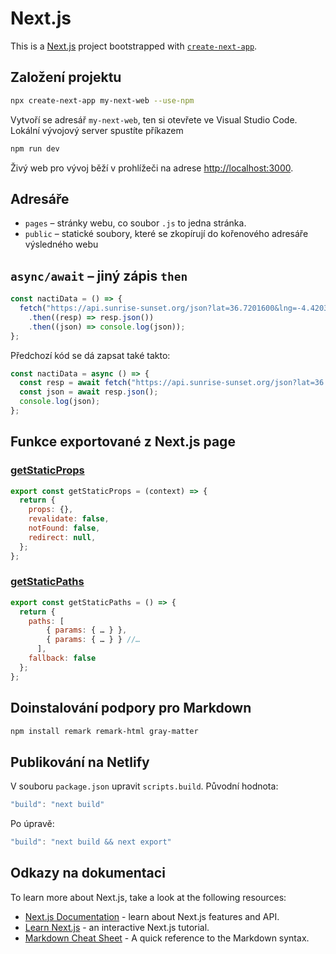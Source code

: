 # Next.js

This is a [Next.js](https://nextjs.org/) project bootstrapped with [`create-next-app`](https://github.com/vercel/next.js/tree/canary/packages/create-next-app).

## Založení projektu

```bash
npx create-next-app my-next-web --use-npm
```

Vytvoří se adresář `my-next-web`, ten si otevřete ve Visual Studio Code. Lokální vývojový server spustíte příkazem

```bash
npm run dev
```

Živý web pro vývoj běží v prohlížeči na adrese [http://localhost:3000](http://localhost:3000).

## Adresáře

- `pages` – stránky webu, co soubor `.js` to jedna stránka.
- `public` – statické soubory, které se zkopírují do kořenového adresáře výsledného webu

## `async/await` – jiný zápis `then`

```javascript
const nactiData = () => {
  fetch("https://api.sunrise-sunset.org/json?lat=36.7201600&lng=-4.4203400")
    .then((resp) => resp.json())
    .then((json) => console.log(json));
};
```

Předchozí kód se dá zapsat také takto:

```javascript
const nactiData = async () => {
  const resp = await fetch("https://api.sunrise-sunset.org/json?lat=36.7201600&lng=-4.4203400");
  const json = await resp.json();
  console.log(json);
};
```

## Funkce exportované z Next.js page

### [getStaticProps](https://nextjs.org/docs/basic-features/data-fetching#getstaticprops-static-generation)

```javascript
export const getStaticProps = (context) => {
  return {
    props: {},
    revalidate: false,
    notFound: false,
    redirect: null,
  };
};
```

### [getStaticPaths](https://nextjs.org/docs/basic-features/data-fetching#getstaticpaths-static-generation)

```javascript
export const getStaticPaths = () => {
  return {
    paths: [
        { params: { … } },
        { params: { … } } //…
      ],
    fallback: false
  };
};
```

## Doinstalování podpory pro Markdown

```bash
npm install remark remark-html gray-matter
```

## Publikování na Netlify

V souboru `package.json` upravit `scripts.build`. Původní hodnota:

```javascript
"build": "next build"
```

Po úpravě:

```javascript
"build": "next build && next export"
```

## Odkazy na dokumentaci

To learn more about Next.js, take a look at the following resources:

- [Next.js Documentation](https://nextjs.org/docs) - learn about Next.js features and API.
- [Learn Next.js](https://nextjs.org/learn) - an interactive Next.js tutorial.
- [Markdown Cheat Sheet](https://www.markdownguide.org/cheat-sheet/) - A quick reference to the Markdown syntax.
